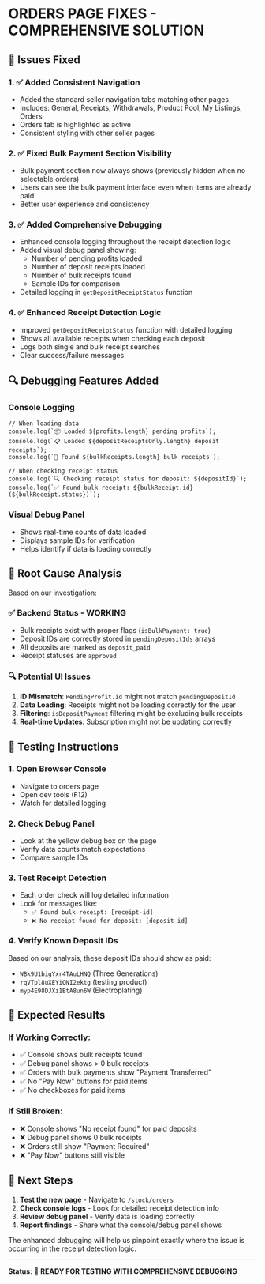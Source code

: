 # ORDERS PAGE FIXES - COMPREHENSIVE SOLUTION

## 🎯 Issues Fixed

### 1. ✅ **Added Consistent Navigation**
- Added the standard seller navigation tabs matching other pages
- Includes: General, Receipts, Withdrawals, Product Pool, My Listings, Orders
- Orders tab is highlighted as active
- Consistent styling with other seller pages

### 2. ✅ **Fixed Bulk Payment Section Visibility**  
- Bulk payment section now always shows (previously hidden when no selectable orders)
- Users can see the bulk payment interface even when items are already paid
- Better user experience and consistency

### 3. ✅ **Added Comprehensive Debugging**
- Enhanced console logging throughout the receipt detection logic
- Added visual debug panel showing:
  - Number of pending profits loaded
  - Number of deposit receipts loaded  
  - Number of bulk receipts found
  - Sample IDs for comparison
- Detailed logging in `getDepositReceiptStatus` function

### 4. ✅ **Enhanced Receipt Detection Logic**
- Improved `getDepositReceiptStatus` function with detailed logging
- Shows all available receipts when checking each deposit
- Logs both single and bulk receipt searches
- Clear success/failure messages

## 🔍 Debugging Features Added

### Console Logging
```tsx
// When loading data
console.log(`📦 Loaded ${profits.length} pending profits`);
console.log(`📋 Loaded ${depositReceiptsOnly.length} deposit receipts`);
console.log(`🔄 Found ${bulkReceipts.length} bulk receipts`);

// When checking receipt status
console.log(`🔍 Checking receipt status for deposit: ${depositId}`);
console.log(`✅ Found bulk receipt: ${bulkReceipt.id} (${bulkReceipt.status})`);
```

### Visual Debug Panel
- Shows real-time counts of data loaded
- Displays sample IDs for verification
- Helps identify if data is loading correctly

## 🎯 Root Cause Analysis

Based on our investigation:

### ✅ **Backend Status - WORKING**
- Bulk receipts exist with proper flags (`isBulkPayment: true`)
- Deposit IDs are correctly stored in `pendingDepositIds` arrays
- All deposits are marked as `deposit_paid`
- Receipt statuses are `approved`

### 🔍 **Potential UI Issues**
1. **ID Mismatch**: `PendingProfit.id` might not match `pendingDepositId`
2. **Data Loading**: Receipts might not be loading correctly for the user
3. **Filtering**: `isDepositPayment` filtering might be excluding bulk receipts
4. **Real-time Updates**: Subscription might not be updating correctly

## 🧪 Testing Instructions

### 1. **Open Browser Console**
- Navigate to orders page
- Open dev tools (F12)
- Watch for detailed logging

### 2. **Check Debug Panel**
- Look at the yellow debug box on the page
- Verify data counts match expectations
- Compare sample IDs

### 3. **Test Receipt Detection**
- Each order check will log detailed information
- Look for messages like:
  - `✅ Found bulk receipt: [receipt-id]`
  - `❌ No receipt found for deposit: [deposit-id]`

### 4. **Verify Known Deposit IDs**
Based on our analysis, these deposit IDs should show as paid:
- `WBk9U1bigYxr4TAuLHNQ` (Three Generations)
- `rqVTpl8uXEYiQNI2ektg` (testing product) 
- `myp4E98DJXi1BtA8un6W` (Electroplating)

## 🔧 Expected Results

### If Working Correctly:
- ✅ Console shows bulk receipts found
- ✅ Debug panel shows > 0 bulk receipts
- ✅ Orders with bulk payments show "Payment Transferred"
- ✅ No "Pay Now" buttons for paid items
- ✅ No checkboxes for paid items

### If Still Broken:
- ❌ Console shows "No receipt found" for paid deposits
- ❌ Debug panel shows 0 bulk receipts
- ❌ Orders still show "Payment Required"
- ❌ "Pay Now" buttons still visible

## 🚀 Next Steps

1. **Test the new page** - Navigate to `/stock/orders`
2. **Check console logs** - Look for detailed receipt detection info
3. **Review debug panel** - Verify data is loading correctly
4. **Report findings** - Share what the console/debug panel shows

The enhanced debugging will help us pinpoint exactly where the issue is occurring in the receipt detection logic.

---

**Status**: 🔧 **READY FOR TESTING WITH COMPREHENSIVE DEBUGGING**
